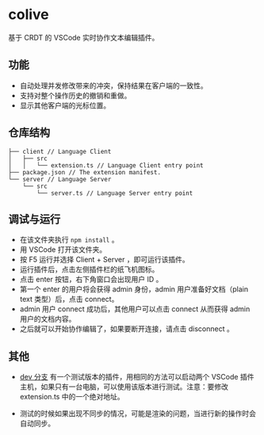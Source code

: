 # colive

基于 CRDT 的 VSCode 实时协作文本编辑插件。

## 功能

- 自动处理并发修改带来的冲突，保持结果在客户端的一致性。
- 支持对整个操作历史的撤销和重做。
- 显示其他客户端的光标位置。

## 仓库结构

```
├── client // Language Client
│   ├── src
│   │   └── extension.ts // Language Client entry point
├── package.json // The extension manifest.
└── server // Language Server
    └── src
        └── server.ts // Language Server entry point
```

## 调试与运行

- 在该文件夹执行 `npm install` 。
- 用 VSCode 打开该文件夹。
- 按 F5 运行并选择 Client + Server ，即可运行该插件。
- 运行插件后，点击左侧插件栏的纸飞机图标。
- 点击 enter 按钮，右下角窗口会出现用户 ID 。
- 第一个 enter 的用户将会获得 admin 身份，admin 用户准备好文档（plain text 类型）后，点击 connect。
- admin 用户 connect 成功后，其他用户可以点击 connect 从而获得 admin 用户的文档内容。
- 之后就可以开始协作编辑了，如果要断开连接，请点击 disconnect 。

## 其他

- [dev 分支](https://github.com/OSH-2020/x-oslove/tree/dev/colive) 有一个测试版本的插件，用相同的方法可以启动两个 VSCode 插件主机，如果只有一台电脑，可以使用该版本进行测试。注意：要修改 extension.ts 中的一个绝对地址。

- 测试的时候如果出现不同步的情况，可能是渲染的问题，当进行新的操作时会自动同步。